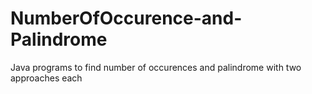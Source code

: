 # NumberOfOccurence-and-Palindrome
Java programs to find number of occurences and palindrome with two approaches each
